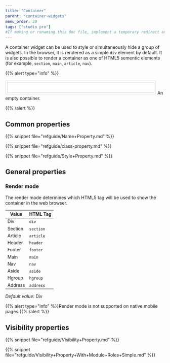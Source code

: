 ```yaml
---
title: "Container"
parent: "container-widgets"
menu_order: 20
tags: ["studio pro"]
#If moving or renaming this doc file, implement a temporary redirect and let the respective team know they should update the URL in the product. See Mapping to Products for more details.
---
```


A container widget can be used to style or simultaneously hide a group of widgets. In the browser, it is rendered as a simple `div` element by default. It is also possible to render a container as one of HTML5 sementic elements (for example, `section`, `main`, `article`, `nav`).

{{% alert type="info" %}}

![](attachments/16713858/16843976.png)
An empty container.

{{% /alert %}}

## Common properties

{{% snippet file="refguide/Name+Property.md" %}}

{{% snippet file="refguide/class-property.md" %}}

{{% snippet file="refguide/Style+Property.md" %}}

## General properties

### Render mode

The render mode determines which HTML5 tag will be used to show the container in the web browser.

| Value     | HTML Tag    |
| --------- | ----------- |
| Div       | `div`       |
| Section   | `section`   |
| Article   | `article`   |
| Header    | `header`    |
| Footer    | `footer`    |
| Main      | `main`      |
| Nav       | `nav`       |
| Aside     | `aside`     |
| Hgroup    | `hgroup`    |
| Address   | `address`   |

_Default value:_ Div

{{% alert type="info" %}}Render mode is not supported on native mobile pages.{{% /alert %}}

## Visibility properties

{{% snippet file="refguide/Visibility+Property.md" %}}

{{% snippet file="refguide/Visibility+Property+With+Module+Roles+Simple.md" %}}
